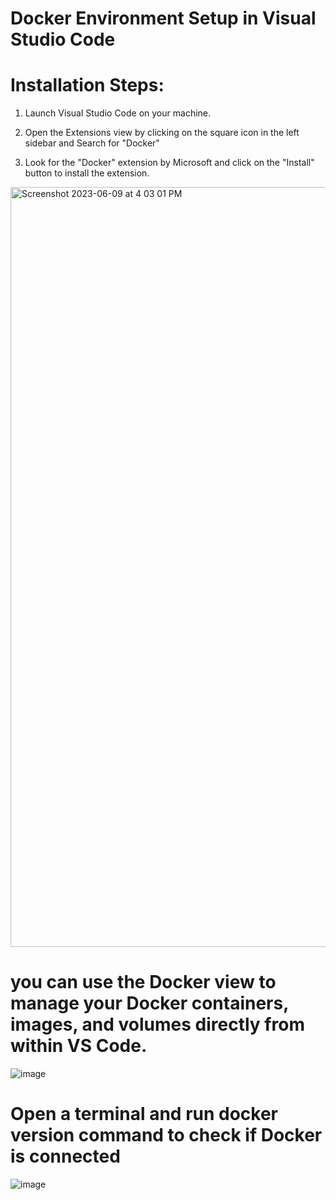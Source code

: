 # Docker Environment Setup in Visual Studio Code

# Installation Steps:

1. Launch Visual Studio Code on your machine.

2. Open the Extensions view by clicking on the square icon in the left sidebar and Search for "Docker"

3. Look for the "Docker" extension by Microsoft and click on the "Install" button to install the extension.


<img width="1216" alt="Screenshot 2023-06-09 at 4 03 01 PM" src="https://github.com/Btoder1026/CS634_project/assets/131170660/0ea32100-63e8-42b6-8bda-aac128a261d9">


# you can use the Docker view to manage your Docker containers, images, and volumes directly from within VS Code.
![image](https://github.com/Btoder1026/CS634_project/assets/131170660/183184b4-5017-415d-9868-aba4641d0410)


# Open a terminal and run docker version command to check if Docker is connected
![image](https://github.com/Btoder1026/CS634_project/assets/131170660/29cbd9e5-552e-407d-9a10-a92f47919e48)








